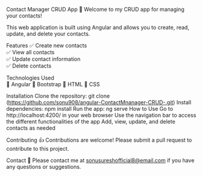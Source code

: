 Contact Manager CRUD App
👋 Welcome to my CRUD app for managing your contacts!

This web application is built using Angular and allows you to create, read, update, and delete your contacts.

Features
✅ Create new contacts <br>
✅ View all contacts <br>
✅ Update contact information <br>
✅ Delete contacts <br>

Technologies Used <br>
🔧 Angular
🔧 Bootstrap
🔧 HTML
🔧 CSS

Installation
Clone the repository: git clone (https://github.com/sonu908/angular-ContactMnanager-CRUD-.git)
Install dependencies: npm install
Run the app: ng serve
How to Use
Go to http://localhost:4200/ in your web browser
Use the navigation bar to access the different functionalities of the app
Add, view, update, and delete contacts as needed

Contributing
👍 Contributions are welcome! Please submit a pull request to contribute to this project.

Contact
📧 Please contact me at sonusureshofficial8@email.com if you have any questions or suggestions.
